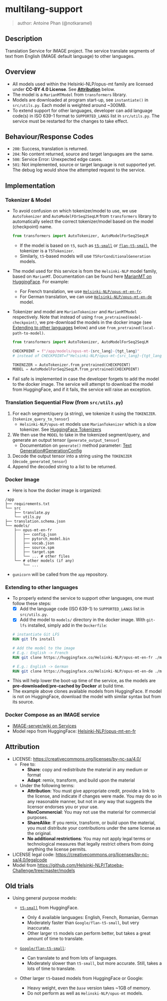 # multilang-support

> author: Antoine Phan (@notkaramel)

## Description
Translation Service for IMAGE project. The service translate segments of text from English (IMAGE default language) to other languages.

## Overview
- All models used within the Helsinki-NLP/opus-mt family are licensed under **CC-BY 4.0 License**. See **[Attribution](#attribution)** below.
- The model is a `MarianMTModel` from `transformers` library.
- Models are downloaded at program start-up, see `instantiate()` in `src/utils.py`. Each model is weighted around ~300MB.
- To extend support for other languages, developer can add language code(s) in ISO 639-1 format to `SUPPORTED_LANGS` list in `src/utils.py`. The service must be restarted for the changes to take effect.

## Behaviour/Response Codes
- `200`: Success, translation is returned.
- `204`: No content returned, source and target languages are the same.
- `500`: Service Error: Unexpected edge cases.
- `501`: Not implemented, source or target language is not supported yet. The debug log would show the attempted request to the service.

## Implementation
### Tokenizer & Model
- To avoid confusion on which tokenizer/model to use, we use `AutoTokenizer` and `AutoModelFOrSeq2SeqLM` from `transformers` library to automatically select the correct tokenizer/model based on the model (checkpoint) name.
  ```python
  from transformers import AutoTokenizer, AutoModelForSeq2SeqLM
  ```
  - If the model is based on `t5`, such as [`t5-small`](https://huggingface.co/t5-small) or [`flan-t5-small`](https://huggingface.co/google/flan-t5-small), the tokenizer is a `T5Tokenizer`.
  - Similarly, `t5`-based models will use `T5ForConditionalGeneration` models.

- The model used for this service is from the `Helsinki-NLP` model family, based on `MarianMT`. Documentation can be found here [MarianMT on HuggingFace](https://huggingface.co/docs/transformers/main/en/model_doc/marian). For example:
  - For French translation, we use [`Helsinki-NLP/opus-mt-en-fr`](https://huggingface.co/Helsinki-NLP/opus-mt-en-fr).
  - For German translation, we can use [`Helsinki-NLP/opus-mt-en-de`](https://huggingface.co/Helsinki-NLP/opus-mt-en-de) model.
- Tokenizer and model are  `MarianTokenizer` and `MarianMTModel` respectively. Note that instead of using `from_pretrained(model-checkpoint)`, we pre-download the models in the docker image (see [Extending to other languages](#extending-to-other-languages) below) and use `from_pretrained(local-path-to-model)`. 
  ```py
  from transformers import AutoTokenizer, AutoModelForSeq2SeqLM
  
  CHECKPOINT = f"/app/models/opus-mt-{src_lang}-{tgt_lang}"
  # instead of CHECKPOINT=f"Helsinki-NLP/opus-mt-{src_lang}-{tgt_lang}"

  TOKENIZER = AutoTokenizer.from_pretrained(CHECKPOINT)
  MODEL = AutoModelForSeq2SeqLM.from_pretrained(CHECKPOINT)
  ```
- Fail safe is implemented in case the developer forgets to add the model to the docker image. The service will attempt to download the model from HuggingFace, and if it fails, the service will raise an exception.

### Translation Sequential Flow (from `src/utils.py`)
1. For each segment/query (a string), we tokenize it using the `TOKENIZER`.(`tokenize_query_to_tensor`)
   - `Helsinki-NLP/opus-mt` models use `MarianTokenizer` which is a slow tokenizer. See [HuggingFace Tokenizers](https://huggingface.co/docs/transformers/v4.30.0/en/main_classes/tokenizer#tokenizer)
2. We then use the `MODEL` to take in the tokenized segment/query, and generate an output tensor (`generate_output_tensor`)
   - Documentation on `generate()` method parameter: [Text Generation#GenerationConfig](https://huggingface.co/docs/transformers/v4.30.0/en/main_classes/text_generation#transformers.GenerationConfig)
3. Decode the output tensor into a string using the `TOKENIZER` (`decode_generated_tensor`)
4. Append the decoded string to a list to be returned.

### Docker Image
- Here is how the docker image is organized:
```
/app
├── requirements.txt
└── src
    ├── translate.py
    └── utils.py
├── translation.schema.json
└── models/
    ├── opus-mt-en-fr
    │   ├── config.json
    │   ├── pytorch_model.bin
    │   ├── vocab.json
    │   ├── source.spm
    │   ├── target.spm
    │   └── ... # other files
    └── # other models (if any)
        └── ...
```
- `gunicorn` will be called from the `app` repository.

### Extending to other languages
- To properly extend the service to support other languages, one must follow these steps:
  - [x] Add the language code (ISO 639-1) to `SUPPORTED_LANGS` list in `src/utils.py`.
  - [x] Add the model to `models/` directory in the docker image. With `git-lfs` installed, simply add in the `Dockerfile`:
  ```dockerfile
  # instantiate Git LFS
  RUN git lfs install 

  # Add the model to the image
  # E.g.: English -> French
  RUN git clone https://huggingface.co/Helsinki-NLP/opus-mt-en-fr ./models/opus-mt-en-fr

  # E.g.: English -> German
  RUN git clone https://huggingface.co/Helsinki-NLP/opus-mt-en-de ./models/opus-mt-en-de
  ```
- This will help lower the boot-up time of the service, as the models are **pre-downloaded**/**pre-cached by Docker** at build time. 
- The example above clones available models from HuggingFace. If model is not on HuggingFace, download the model with similar syntax but from its source.

### Docker Compose as an IMAGE service
- [IMAGE-server/wiki on Services](https://github.com/Shared-Reality-Lab/IMAGE-server/wiki/2.-Handlers,-Preprocessors-and-Services#services)
- Model repo from HuggingFace: [Helsinki-NLP/opus-mt-en-fr](https://huggingface.co/Helsinki-NLP/opus-mt-en-fr/tree/main)

  
## Attribution
- LICENSE: https://creativecommons.org/licenses/by-nc-sa/4.0/
  - Free to:
    - **Share**: copy and redistribute the material in any medium or format
    - **Adapt**: remix, transform, and build upon the material
  - Under the following terms:
    - **Attribution**:  You must give appropriate credit, provide a link to the license, and indicate if changes were made. You may do so in any reasonable manner, but not in any way that suggests the licensor endorses you or your use.
    - **NonCommercial**:  You may not use the material for commercial purposes.
    - **ShareAlike**: If you remix, transform, or build upon the material, you must distribute your contributions under the same license as the original.
    - **No additional restrictions**: You may not apply legal terms or technological measures that legally restrict others from doing anything the license permits.
- LICENSE legal code: https://creativecommons.org/licenses/by-nc-sa/4.0/legalcode
- Model from https://github.com/Helsinki-NLP/Tatoeba-Challenge/tree/master/models

## Old trials
- Using general purpose models:
  - [`t5-small`](https://huggingface.co/t5-small)  from HuggingFace.
    - Only 4 available languages: English, French, Romanian, German
    - Moderately faster than `Google/flan-t5-small`, but very inaccurate.
    - Other larger `t5` models can perform better, but takes a great amount of time to translate.

  - [`Google/flan-t5-small`](https://huggingface.co/google/flan-t5-small):
    - Can translate to and from lots of languages.
    - Moderately slower than `t5-small`, but more accurate. Still, takes a lots of time to translate.

  - Other larger `t5`-based models from HuggingFace or Google: 
    - Heavy weight, even the *`base`* version takes ~1GB of memory.
    - Do not perform as well as `Helinski-NLP/opus-mt` models.